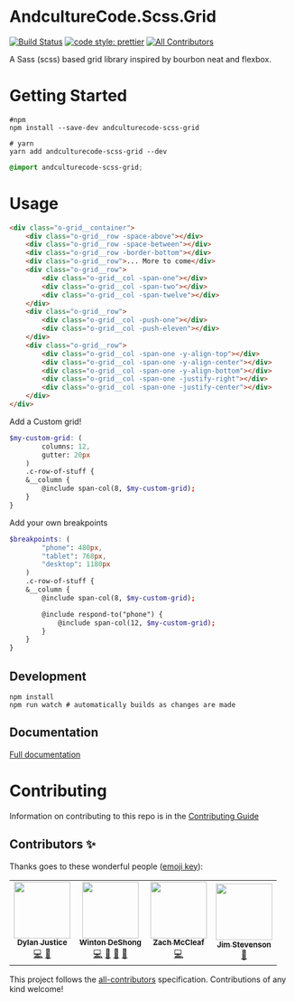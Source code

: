 # AndcultureCode.Scss.Grid

[![Build Status](https://travis-ci.org/AndcultureCode/AndcultureCode.Scss.Grid.svg?branch=master)](https://travis-ci.org/AndcultureCode/AndcultureCode.Scss.Grid)
[![code style: prettier](https://img.shields.io/badge/code_style-prettier-ff69b4.svg?style=flat-square)](https://github.com/prettier/prettier) <!-- ALL-CONTRIBUTORS-BADGE:START - Do not remove or modify this section -->
[![All Contributors](https://img.shields.io/badge/all_contributors-4-orange.svg?style=flat-square)](#contributors-)
<!-- ALL-CONTRIBUTORS-BADGE:END -->

A Sass (scss) based grid library inspired by bourbon neat and flexbox.

# Getting Started

```shell
#npm
npm install --save-dev andculturecode-scss-grid

# yarn
yarn add andculturecode-scss-grid --dev
```

```scss
@import andculturecode-scss-grid;
```

# Usage

```html
<div class="o-grid__container">
    <div class="o-grid__row -space-above"></div>
    <div class="o-grid__row -space-between"></div>
    <div class="o-grid__row -border-bottom"></div>
    <div class="o-grid__row">... More to come</div>
    <div class="o-grid__row">
        <div class="o-grid__col -span-one"></div>
        <div class="o-grid__col -span-two"></div>
        <div class="o-grid__col -span-twelve"></div>
    </div>
    <div class="o-grid__row">
        <div class="o-grid__col -push-one"></div>
        <div class="o-grid__col -push-eleven"></div>
    </div>
    <div class="o-grid__row">
        <div class="o-grid__col -span-one -y-align-top"></div>
        <div class="o-grid__col -span-one -y-align-center"></div>
        <div class="o-grid__col -span-one -y-align-bottom"></div>
        <div class="o-grid__col -span-one -justify-right"></div>
        <div class="o-grid__col -span-one -justify-center"></div>
    </div>
</div>
```

Add a Custom grid!

```scss
$my-custom-grid: (
        columns: 12,
        gutter: 20px
    )
    .c-row-of-stuff {
    &__column {
        @include span-col(8, $my-custom-grid);
    }
}
```

Add your own breakpoints

```scss
$breakpoints: (
        "phone": 480px,
        "tablet": 768px,
        "desktop": 1180px
    )
    .c-row-of-stuff {
    &__column {
        @include span-col(8, $my-custom-grid);

        @include respond-to("phone") {
            @include span-col(12, $my-custom-grid);
        }
    }
}
```

## Development

```shell
npm install
npm run watch # automatically builds as changes are made
```

## Documentation

[Full documentation](https://andculturecode.github.io/AndcultureCode.Scss.Grid/docs)

# Contributing

Information on contributing to this repo is in the [Contributing Guide](CONTRIBUTING.md)

## Contributors ✨

Thanks goes to these wonderful people ([emoji key](https://allcontributors.org/docs/en/emoji-key)):

<!-- ALL-CONTRIBUTORS-LIST:START - Do not remove or modify this section -->
<!-- prettier-ignore-start -->
<!-- markdownlint-disable -->
<table>
  <tr>
    <td align="center"><a href="http://resume.dylanjustice.com"><img src="https://avatars.githubusercontent.com/u/22502365?v=4?s=100" width="100px;" alt=""/><br /><sub><b>Dylan Justice</b></sub></a><br /><a href="https://github.com/AndcultureCode/AndcultureCode.Scss.Grid/commits?author=dylanjustice" title="Code">💻</a> <a href="https://github.com/AndcultureCode/AndcultureCode.Scss.Grid/commits?author=dylanjustice" title="Documentation">📖</a></td>
    <td align="center"><a href="http://www.winton.me/"><img src="https://avatars.githubusercontent.com/u/48424?v=4?s=100" width="100px;" alt=""/><br /><sub><b>Winton DeShong</b></sub></a><br /><a href="https://github.com/AndcultureCode/AndcultureCode.Scss.Grid/commits?author=wintondeshong" title="Code">💻</a> <a href="https://github.com/AndcultureCode/AndcultureCode.Scss.Grid/commits?author=wintondeshong" title="Documentation">📖</a> <a href="#maintenance-wintondeshong" title="Maintenance">🚧</a> <a href="https://github.com/AndcultureCode/AndcultureCode.Scss.Grid/pulls?q=is%3Apr+reviewed-by%3Awintondeshong" title="Reviewed Pull Requests">👀</a></td>
    <td align="center"><a href="https://github.com/zachmccleaf"><img src="https://avatars.githubusercontent.com/u/10623386?v=4?s=100" width="100px;" alt=""/><br /><sub><b>Zach McCleaf</b></sub></a><br /><a href="https://github.com/AndcultureCode/AndcultureCode.Scss.Grid/commits?author=zachmccleaf" title="Code">💻</a></td>
    <td align="center"><a href="https://github.com/jstevenson"><img src="https://avatars.githubusercontent.com/u/91424?v=4?s=100" width="100px;" alt=""/><br /><sub><b>Jim Stevenson</b></sub></a><br /><a href="https://github.com/AndcultureCode/AndcultureCode.Scss.Grid/pulls?q=is%3Apr+reviewed-by%3Ajstevenson" title="Reviewed Pull Requests">👀</a></td>
  </tr>
</table>

<!-- markdownlint-restore -->
<!-- prettier-ignore-end -->

<!-- ALL-CONTRIBUTORS-LIST:END -->

This project follows the [all-contributors](https://github.com/all-contributors/all-contributors) specification. Contributions of any kind welcome!
